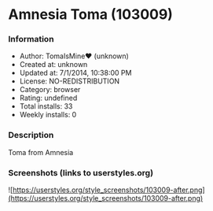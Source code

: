 # Amnesia Toma (103009)

### Information
- Author: TomaIsMine♥ (unknown)
- Created at: unknown
- Updated at: 7/1/2014, 10:38:00 PM
- License: NO-REDISTRIBUTION
- Category: browser
- Rating: undefined
- Total installs: 33
- Weekly installs: 0


### Description
Toma from Amnesia


### Screenshots (links to userstyles.org)
![https://userstyles.org/style_screenshots/103009-after.png](https://userstyles.org/style_screenshots/103009-after.png)


